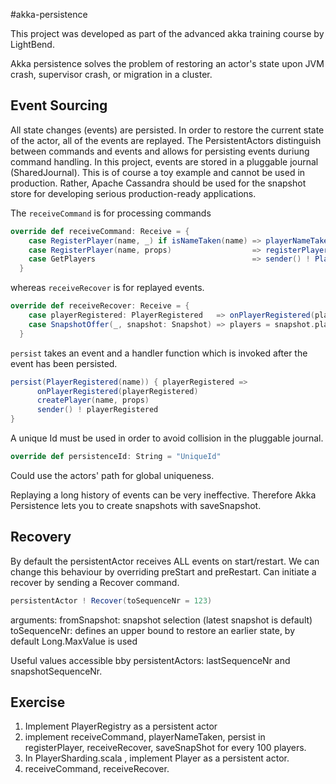 #akka-persistence

This project was developed as part of the advanced akka training course by LightBend.

Akka persistence solves the problem of restoring an actor's state upon JVM crash, supervisor crash, or migration in a cluster. 

## Event Sourcing 

All state changes (events) are persisted. In order to restore the current state of the actor, all of the events are replayed. The PersistentActors distinguish between commands and events and allows for persisting events duriung command handling. In this project, events are stored in a pluggable journal (SharedJournal). This is of course a toy example and cannot be used in production. Rather, Apache Cassandra should be used for the snapshot store for developing serious production-ready applications. 

The ```receiveCommand``` is for processing commands 

```scala 
override def receiveCommand: Receive = {
    case RegisterPlayer(name, _) if isNameTaken(name) => playerNameTaken(name: String)
    case RegisterPlayer(name, props)                  => registerPlayer(name, props)
    case GetPlayers                                   => sender() ! Players(players)
  }
```

whereas ```receiveRecover``` is for replayed events. 

```scala 
override def receiveRecover: Receive = {
    case playerRegistered: PlayerRegistered   => onPlayerRegistered(playerRegistered)
    case SnapshotOffer(_, snapshot: Snapshot) => players = snapshot.players
  }
```


```persist``` takes an event and a handler function which is invoked after the event has been persisted. 

```scala 
persist(PlayerRegistered(name)) { playerRegistered =>
      onPlayerRegistered(playerRegistered)
      createPlayer(name, props)
      sender() ! playerRegistered
}
```

A unique Id must be used in order to avoid collision in the pluggable journal. 
```scala 
override def persistenceId: String = "UniqueId"
```

Could use the actors' path for global uniqueness. 

Replaying a long history of events can be very ineffective. Therefore Akka Persistence lets you to create snapshots with saveSnapshot. 

## Recovery 


By default the persistentActor receives ALL events on start/restart. We can change this behaviour by overriding preStart and preRestart. Can initiate a recover by sending a Recover command.

```scala
persistentActor ! Recover(toSequenceNr = 123) 
```
arguments: 
fromSnapshot:  snapshot selection  (latest snapshot is default) 
toSequenceNr: defines an upper bound to restore an earlier state, by default Long.MaxValue is used

Useful values accessible bby persistentActors: lastSequenceNr and snapshotSequenceNr. 

## Exercise 
1. Implement PlayerRegistry as a persistent actor 
 1. implement receiveCommand, playerNameTaken, persist in registerPlayer, receiveRecover, saveSnapShot for every 100 players.
2. In PlayerSharding.scala , implement Player as a persistent actor. 
 1. receiveCommand, receiveRecover. 

